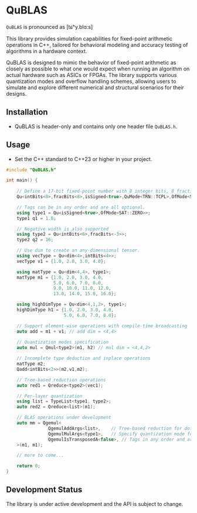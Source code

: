 # QuBLAS

`QuBLAS` is pronounced as  [tɕʰy.blɑ:s]

This library provides simulation capabilities for fixed-point arithmetic operations in C++, tailored for behavioral modeling and accuracy testing of algorithms in a hardware context.

QuBLAS is designed to mimic the behavior of fixed-point arithmetic as closely as possible to what one would expect when running an algorithm on actual hardware such as ASICs or FPGAs. The library supports various quantization modes and overflow handling schemes, allowing users to simulate and explore different numerical and structural scenarios for their designs.


## Installation

- QuBLAS is header-only and contains only one header file `QuBLAS.h`.

## Usage

- Set the C++ standard to C++23 or higher in your project.

```cpp
#include "QuBLAS.h"

int main() {
    
    // Define a 17-bit fixed-point number with 8 integer bits, 8 fractional bits and a sign bit. 
    Qu<intBits<8>,fracBits<8>,isSigned<true>,QuMode<TRN::TCPL>,OfMode<SAT::ZERO>> a = 1.0;

    // Tags can be in any order and are all optional.
    using type1 = Qu<isSigned<true>,OfMode<SAT::ZERO>>;
    type1 q1 = 1.0;

    // Negative width is also supported
    using type2 = Qu<intBits<6>,fracBits<-3>>;
    type2 q2 = 16;

    // Use dim to create an any-dimensional tensor.
    using vecType = Qu<dim<4>,intBits<4>>;
    vecType v1 = {1.0, 2.0, 3.0, 4.0};

    using matType = Qu<dim<4,4>, type1>;
    matType m1 = {1.0, 2.0, 3.0, 4.0,
                  5.0, 6.0, 7.0, 8.0,
                  9.0, 10.0, 11.0, 12.0,
                  13.0, 14.0, 15.0, 16.0};

    using highDimType = Qu<dim<4,1,2>, type1>;
    highDimType h1 = {1.0, 2.0, 3.0, 4.0,
                      5.0, 6.0, 7.0, 8.0};

    // Support element-wise operations with compile-time broadcasting
    auto add = m1 + v1; // add dim = <4,4>
    
    // Quantization modes specification
    auto mul = Qmul<type2>(m1, h2) // mul dim = <4,4,2>

    // Incomplete type deduction and inplace operations
    matType m2;
    Qadd<intBits<2>>(m2,v1,m2);

    // Tree-based reduction operations
    auto red1 = Qreduce<type2>(vec1);

    // Per-layer quantization
    using list = TypeList<type1, type2>;
    auto red2 = Qreduce<list>(m1);

    // BLAS operations under development
    auto mm = Qgemul<
                QgemulAddArgs<list>,    // Tree-based reduction for dot product
                QgemulMulArgs<type1>,   // Specify quantization mode for multiplication
                QgemulIsTransposedA<false>, // Tags in any order and are all optional as well
    >(m1, m1);

    // more to come...

    return 0;
}
```

## Development Status

The library is under active development and the API is subject to change.
